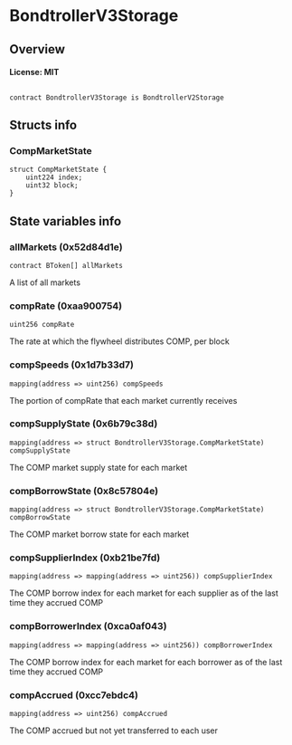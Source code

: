 # BondtrollerV3Storage

## Overview

#### License: MIT

## 

```solidity
contract BondtrollerV3Storage is BondtrollerV2Storage
```


## Structs info

### CompMarketState

```solidity
struct CompMarketState {
	uint224 index;
	uint32 block;
}
```


## State variables info

### allMarkets (0x52d84d1e)

```solidity
contract BToken[] allMarkets
```

A list of all markets
### compRate (0xaa900754)

```solidity
uint256 compRate
```

The rate at which the flywheel distributes COMP, per block
### compSpeeds (0x1d7b33d7)

```solidity
mapping(address => uint256) compSpeeds
```

The portion of compRate that each market currently receives
### compSupplyState (0x6b79c38d)

```solidity
mapping(address => struct BondtrollerV3Storage.CompMarketState) compSupplyState
```

The COMP market supply state for each market
### compBorrowState (0x8c57804e)

```solidity
mapping(address => struct BondtrollerV3Storage.CompMarketState) compBorrowState
```

The COMP market borrow state for each market
### compSupplierIndex (0xb21be7fd)

```solidity
mapping(address => mapping(address => uint256)) compSupplierIndex
```

The COMP borrow index for each market for each supplier as of the last time they accrued COMP
### compBorrowerIndex (0xca0af043)

```solidity
mapping(address => mapping(address => uint256)) compBorrowerIndex
```

The COMP borrow index for each market for each borrower as of the last time they accrued COMP
### compAccrued (0xcc7ebdc4)

```solidity
mapping(address => uint256) compAccrued
```

The COMP accrued but not yet transferred to each user